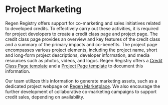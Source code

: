 # Project Marketing

Regen Registry offers support for co-marketing and sales initiatives related to developed credits. To effectively carry out these activities, it is required for project developers to create a credit class page and project page. The credit class page provides an overview and key features of the credit class and a summary of the primary impacts and co-benefits. The project page encompasses various project elements, including the project name, short and long-form project descriptions, developer information, and media resources such as photos, videos, and logos. Regen Registry offers a [Credit Class Page template](project-marketing/credit-class-page-template.md) and a [Project Page template](project-marketing/project-page-template.md) to document this information.&#x20;

Our team utilizes this information to generate marketing assets, such as a dedicated project webpage on [Regen Marketplace](https://app.regen.network). We also encourage the further development of collaborative co-marketing campaigns to support credit sales, depending on availability.&#x20;



